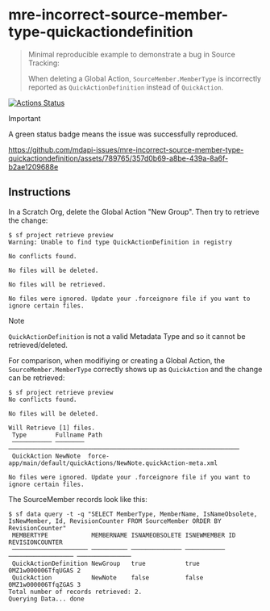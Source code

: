# mre-incorrect-source-member-type-quickactiondefinition

> Minimal reproducible example to demonstrate a bug in Source Tracking:
>
> When deleting a Global Action, `SourceMember.MemberType` is incorrectly reported as `QuickActionDefinition` instead of `QuickAction`.

[![Actions Status](https://github.com/mdapi-issues/mre-incorrect-source-member-type-quickactiondefinition/actions/workflows/default.yml/badge.svg?branch=main)](https://github.com/mdapi-issues/mre-incorrect-source-member-type-quickactiondefinition/actions?query=branch:main)

> [!IMPORTANT]
> A green status badge means the issue was successfully reproduced.

https://github.com/mdapi-issues/mre-incorrect-source-member-type-quickactiondefinition/assets/789765/357d0b69-a8be-439a-8a6f-b2ae1209688e

## Instructions

In a Scratch Org, delete the Global Action "New Group".
Then try to retrieve the change:

```console
$ sf project retrieve preview
Warning: Unable to find type QuickActionDefinition in registry

No conflicts found.

No files will be deleted.

No files will be retrieved.

No files were ignored. Update your .forceignore file if you want to ignore certain files.
```

> [!NOTE]
>
> `QuickActionDefinition` is not a valid Metadata Type and so it cannot be retrieved/deleted.

For comparison, when modifiying or creating a Global Action, the `SourceMember.MemberType` correctly shows up as `QuickAction` and the change can be retrieved:

```console
$ sf project retrieve preview
No conflicts found.

No files will be deleted.

Will Retrieve [1] files.
 Type        Fullname Path
 ─────────── ──────── ────────────────────────────────────────────────────────────────
 QuickAction NewNote  force-app/main/default/quickActions/NewNote.quickAction-meta.xml

No files were ignored. Update your .forceignore file if you want to ignore certain files.
```

The SourceMember records look like this:

```console
$ sf data query -t -q "SELECT MemberType, MemberName, IsNameObsolete, IsNewMember, Id, RevisionCounter FROM SourceMember ORDER BY RevisionCounter"
 MEMBERTYPE            MEMBERNAME ISNAMEOBSOLETE ISNEWMEMBER ID                 REVISIONCOUNTER
 ───────────────────── ────────── ────────────── ─────────── ────────────────── ───────────────
 QuickActionDefinition NewGroup   true           true        0MZ1w000006TfqUGAS 2
 QuickAction           NewNote    false          false       0MZ1w000006TfqZGAS 3
Total number of records retrieved: 2.
Querying Data... done
```
